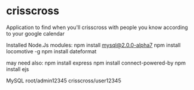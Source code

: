 crisscross
==========

Application to find when you'll crisscross with people you know according to your google calendar

Installed Node.Js modules:
npm install mysql@2.0.0-alpha7
npm install locomotive -g
npm install dateformat

may need also:
npm install express
npm install connect-powered-by
npm install ejs

MySQL
root/admin12345
crisscross/user12345